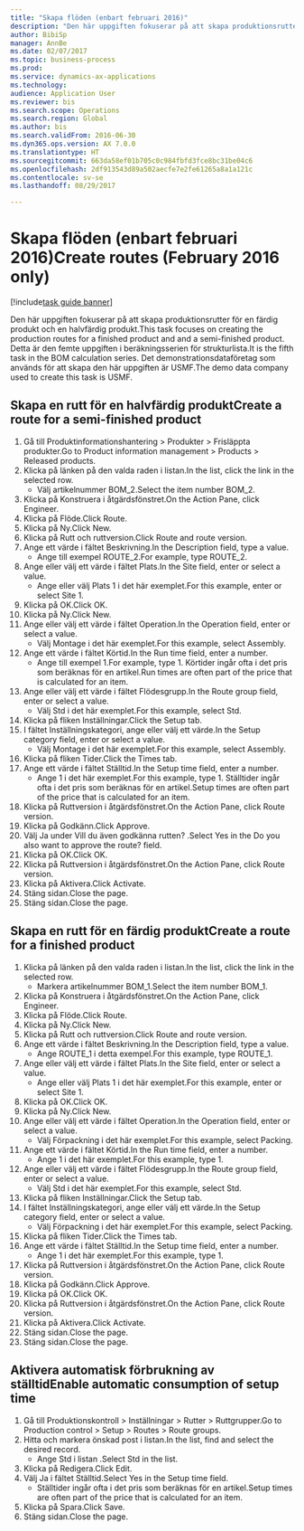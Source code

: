```yaml
--- 
title: "Skapa flöden (enbart februari 2016)"
description: "Den här uppgiften fokuserar på att skapa produktionsrutter för en färdig produkt och en halvfärdig produkt."
author: BibiSp
manager: AnnBe
ms.date: 02/07/2017
ms.topic: business-process
ms.prod: 
ms.service: dynamics-ax-applications
ms.technology: 
audience: Application User
ms.reviewer: bis
ms.search.scope: Operations
ms.search.region: Global
ms.author: bis
ms.search.validFrom: 2016-06-30
ms.dyn365.ops.version: AX 7.0.0
ms.translationtype: HT
ms.sourcegitcommit: 663da58ef01b705c0c984fbfd3fce8bc31be04c6
ms.openlocfilehash: 2df913543d89a502aecfe7e2fe61265a8a1a121c
ms.contentlocale: sv-se
ms.lasthandoff: 08/29/2017

---
```

# <a name="create-routes-february-2016-only"></a><span data-ttu-id="604f3-103">Skapa flöden (enbart februari 2016)</span><span class="sxs-lookup"><span data-stu-id="604f3-103">Create routes (February 2016 only)</span></span>

[!include[task guide banner](../../includes/task-guide-banner.md)]

<span data-ttu-id="604f3-104">Den här uppgiften fokuserar på att skapa produktionsrutter för en färdig produkt och en halvfärdig produkt.</span><span class="sxs-lookup"><span data-stu-id="604f3-104">This task focuses on creating the production routes for a finished product and and a semi-finished product.</span></span> <span data-ttu-id="604f3-105">Detta är den femte uppgiften i beräkningsserien för strukturlista.</span><span class="sxs-lookup"><span data-stu-id="604f3-105">It is the fifth task in the BOM calculation series.</span></span> <span data-ttu-id="604f3-106">Det demonstrationsdataföretag som används för att skapa den här uppgiften är USMF.</span><span class="sxs-lookup"><span data-stu-id="604f3-106">The demo data company used to create this task is USMF.</span></span>


## <a name="create-a-route-for-a-semi-finished-product"></a><span data-ttu-id="604f3-107">Skapa en rutt för en halvfärdig produkt</span><span class="sxs-lookup"><span data-stu-id="604f3-107">Create a route for a semi-finished product</span></span>
1. <span data-ttu-id="604f3-108">Gå till Produktinformationshantering > Produkter > Frisläppta produkter.</span><span class="sxs-lookup"><span data-stu-id="604f3-108">Go to Product information management > Products > Released products.</span></span>
2. <span data-ttu-id="604f3-109">Klicka på länken på den valda raden i listan.</span><span class="sxs-lookup"><span data-stu-id="604f3-109">In the list, click the link in the selected row.</span></span>
    * <span data-ttu-id="604f3-110">Välj artikelnummer BOM_2.</span><span class="sxs-lookup"><span data-stu-id="604f3-110">Select the item number BOM_2.</span></span>  
3. <span data-ttu-id="604f3-111">Klicka på Konstruera i åtgärdsfönstret.</span><span class="sxs-lookup"><span data-stu-id="604f3-111">On the Action Pane, click Engineer.</span></span>
4. <span data-ttu-id="604f3-112">Klicka på Flöde.</span><span class="sxs-lookup"><span data-stu-id="604f3-112">Click Route.</span></span>
5. <span data-ttu-id="604f3-113">Klicka på Ny.</span><span class="sxs-lookup"><span data-stu-id="604f3-113">Click New.</span></span>
6. <span data-ttu-id="604f3-114">Klicka på Rutt och ruttversion.</span><span class="sxs-lookup"><span data-stu-id="604f3-114">Click Route and route version.</span></span>
7. <span data-ttu-id="604f3-115">Ange ett värde i fältet Beskrivning.</span><span class="sxs-lookup"><span data-stu-id="604f3-115">In the Description field, type a value.</span></span>
    * <span data-ttu-id="604f3-116">Ange till exempel ROUTE_2.</span><span class="sxs-lookup"><span data-stu-id="604f3-116">For example, type ROUTE_2.</span></span>  
8. <span data-ttu-id="604f3-117">Ange eller välj ett värde i fältet Plats.</span><span class="sxs-lookup"><span data-stu-id="604f3-117">In the Site field, enter or select a value.</span></span>
    * <span data-ttu-id="604f3-118">Ange eller välj Plats 1 i det här exemplet.</span><span class="sxs-lookup"><span data-stu-id="604f3-118">For this example, enter or select Site 1.</span></span>  
9. <span data-ttu-id="604f3-119">Klicka på OK.</span><span class="sxs-lookup"><span data-stu-id="604f3-119">Click OK.</span></span>
10. <span data-ttu-id="604f3-120">Klicka på Ny.</span><span class="sxs-lookup"><span data-stu-id="604f3-120">Click New.</span></span>
11. <span data-ttu-id="604f3-121">Ange eller välj ett värde i fältet Operation.</span><span class="sxs-lookup"><span data-stu-id="604f3-121">In the Operation field, enter or select a value.</span></span>
    * <span data-ttu-id="604f3-122">Välj Montage i det här exemplet.</span><span class="sxs-lookup"><span data-stu-id="604f3-122">For this example, select Assembly.</span></span>  
12. <span data-ttu-id="604f3-123">Ange ett värde i fältet Körtid.</span><span class="sxs-lookup"><span data-stu-id="604f3-123">In the Run time field, enter a number.</span></span>
    * <span data-ttu-id="604f3-124">Ange till exempel 1.</span><span class="sxs-lookup"><span data-stu-id="604f3-124">For example, type 1.</span></span> <span data-ttu-id="604f3-125">Körtider ingår ofta i det pris som beräknas för en artikel.</span><span class="sxs-lookup"><span data-stu-id="604f3-125">Run times are often part of the price that is calculated for an item.</span></span>  
13. <span data-ttu-id="604f3-126">Ange eller välj ett värde i fältet Flödesgrupp.</span><span class="sxs-lookup"><span data-stu-id="604f3-126">In the Route group field, enter or select a value.</span></span>
    * <span data-ttu-id="604f3-127">Välj Std i det här exemplet.</span><span class="sxs-lookup"><span data-stu-id="604f3-127">For this example, select Std.</span></span>  
14. <span data-ttu-id="604f3-128">Klicka på fliken Inställningar.</span><span class="sxs-lookup"><span data-stu-id="604f3-128">Click the Setup tab.</span></span>
15. <span data-ttu-id="604f3-129">I fältet Inställningskategori, ange eller välj ett värde.</span><span class="sxs-lookup"><span data-stu-id="604f3-129">In the Setup category field, enter or select a value.</span></span>
    * <span data-ttu-id="604f3-130">Välj Montage i det här exemplet.</span><span class="sxs-lookup"><span data-stu-id="604f3-130">For this example, select Assembly.</span></span>  
16. <span data-ttu-id="604f3-131">Klicka på fliken Tider.</span><span class="sxs-lookup"><span data-stu-id="604f3-131">Click the Times tab.</span></span>
17. <span data-ttu-id="604f3-132">Ange ett värde i fältet Ställtid.</span><span class="sxs-lookup"><span data-stu-id="604f3-132">In the Setup time field, enter a number.</span></span>
    * <span data-ttu-id="604f3-133">Ange 1 i det här exemplet.</span><span class="sxs-lookup"><span data-stu-id="604f3-133">For this example, type 1.</span></span> <span data-ttu-id="604f3-134">Ställtider ingår ofta i det pris som beräknas för en artikel.</span><span class="sxs-lookup"><span data-stu-id="604f3-134">Setup times are often part of the price that is calculated for an item.</span></span>  
18. <span data-ttu-id="604f3-135">Klicka på Ruttversion i åtgärdsfönstret.</span><span class="sxs-lookup"><span data-stu-id="604f3-135">On the Action Pane, click Route version.</span></span>
19. <span data-ttu-id="604f3-136">Klicka på Godkänn.</span><span class="sxs-lookup"><span data-stu-id="604f3-136">Click Approve.</span></span>
20. <span data-ttu-id="604f3-137">Välj Ja under Vill du även godkänna rutten? .</span><span class="sxs-lookup"><span data-stu-id="604f3-137">Select Yes in the Do you also want to approve the route? field.</span></span>
21. <span data-ttu-id="604f3-138">Klicka på OK.</span><span class="sxs-lookup"><span data-stu-id="604f3-138">Click OK.</span></span>
22. <span data-ttu-id="604f3-139">Klicka på Ruttversion i åtgärdsfönstret.</span><span class="sxs-lookup"><span data-stu-id="604f3-139">On the Action Pane, click Route version.</span></span>
23. <span data-ttu-id="604f3-140">Klicka på Aktivera.</span><span class="sxs-lookup"><span data-stu-id="604f3-140">Click Activate.</span></span>
24. <span data-ttu-id="604f3-141">Stäng sidan.</span><span class="sxs-lookup"><span data-stu-id="604f3-141">Close the page.</span></span>
25. <span data-ttu-id="604f3-142">Stäng sidan.</span><span class="sxs-lookup"><span data-stu-id="604f3-142">Close the page.</span></span>

## <a name="create-a-route-for-a-finished-product"></a><span data-ttu-id="604f3-143">Skapa en rutt för en färdig produkt</span><span class="sxs-lookup"><span data-stu-id="604f3-143">Create a route for a finished product</span></span>
1. <span data-ttu-id="604f3-144">Klicka på länken på den valda raden i listan.</span><span class="sxs-lookup"><span data-stu-id="604f3-144">In the list, click the link in the selected row.</span></span>
    * <span data-ttu-id="604f3-145">Markera artikelnummer BOM_1.</span><span class="sxs-lookup"><span data-stu-id="604f3-145">Select the item number BOM_1.</span></span>  
2. <span data-ttu-id="604f3-146">Klicka på Konstruera i åtgärdsfönstret.</span><span class="sxs-lookup"><span data-stu-id="604f3-146">On the Action Pane, click Engineer.</span></span>
3. <span data-ttu-id="604f3-147">Klicka på Flöde.</span><span class="sxs-lookup"><span data-stu-id="604f3-147">Click Route.</span></span>
4. <span data-ttu-id="604f3-148">Klicka på Ny.</span><span class="sxs-lookup"><span data-stu-id="604f3-148">Click New.</span></span>
5. <span data-ttu-id="604f3-149">Klicka på Rutt och ruttversion.</span><span class="sxs-lookup"><span data-stu-id="604f3-149">Click Route and route version.</span></span>
6. <span data-ttu-id="604f3-150">Ange ett värde i fältet Beskrivning.</span><span class="sxs-lookup"><span data-stu-id="604f3-150">In the Description field, type a value.</span></span>
    * <span data-ttu-id="604f3-151">Ange ROUTE_1 i detta exempel.</span><span class="sxs-lookup"><span data-stu-id="604f3-151">For this example, type ROUTE_1.</span></span>  
7. <span data-ttu-id="604f3-152">Ange eller välj ett värde i fältet Plats.</span><span class="sxs-lookup"><span data-stu-id="604f3-152">In the Site field, enter or select a value.</span></span>
    * <span data-ttu-id="604f3-153">Ange eller välj Plats 1 i det här exemplet.</span><span class="sxs-lookup"><span data-stu-id="604f3-153">For this example, enter or select Site 1.</span></span>  
8. <span data-ttu-id="604f3-154">Klicka på OK.</span><span class="sxs-lookup"><span data-stu-id="604f3-154">Click OK.</span></span>
9. <span data-ttu-id="604f3-155">Klicka på Ny.</span><span class="sxs-lookup"><span data-stu-id="604f3-155">Click New.</span></span>
10. <span data-ttu-id="604f3-156">Ange eller välj ett värde i fältet Operation.</span><span class="sxs-lookup"><span data-stu-id="604f3-156">In the Operation field, enter or select a value.</span></span>
    * <span data-ttu-id="604f3-157">Välj Förpackning i det här exemplet.</span><span class="sxs-lookup"><span data-stu-id="604f3-157">For this example, select Packing.</span></span>  
11. <span data-ttu-id="604f3-158">Ange ett värde i fältet Körtid.</span><span class="sxs-lookup"><span data-stu-id="604f3-158">In the Run time field, enter a number.</span></span>
    * <span data-ttu-id="604f3-159">Ange 1 i det här exemplet.</span><span class="sxs-lookup"><span data-stu-id="604f3-159">For this example, type 1.</span></span>  
12. <span data-ttu-id="604f3-160">Ange eller välj ett värde i fältet Flödesgrupp.</span><span class="sxs-lookup"><span data-stu-id="604f3-160">In the Route group field, enter or select a value.</span></span>
    * <span data-ttu-id="604f3-161">Välj Std i det här exemplet.</span><span class="sxs-lookup"><span data-stu-id="604f3-161">For this example, select Std.</span></span>  
13. <span data-ttu-id="604f3-162">Klicka på fliken Inställningar.</span><span class="sxs-lookup"><span data-stu-id="604f3-162">Click the Setup tab.</span></span>
14. <span data-ttu-id="604f3-163">I fältet Inställningskategori, ange eller välj ett värde.</span><span class="sxs-lookup"><span data-stu-id="604f3-163">In the Setup category field, enter or select a value.</span></span>
    * <span data-ttu-id="604f3-164">Välj Förpackning i det här exemplet.</span><span class="sxs-lookup"><span data-stu-id="604f3-164">For this example, select Packing.</span></span>  
15. <span data-ttu-id="604f3-165">Klicka på fliken Tider.</span><span class="sxs-lookup"><span data-stu-id="604f3-165">Click the Times tab.</span></span>
16. <span data-ttu-id="604f3-166">Ange ett värde i fältet Ställtid.</span><span class="sxs-lookup"><span data-stu-id="604f3-166">In the Setup time field, enter a number.</span></span>
    * <span data-ttu-id="604f3-167">Ange 1 i det här exemplet.</span><span class="sxs-lookup"><span data-stu-id="604f3-167">For this example, type 1.</span></span>  
17. <span data-ttu-id="604f3-168">Klicka på Ruttversion i åtgärdsfönstret.</span><span class="sxs-lookup"><span data-stu-id="604f3-168">On the Action Pane, click Route version.</span></span>
18. <span data-ttu-id="604f3-169">Klicka på Godkänn.</span><span class="sxs-lookup"><span data-stu-id="604f3-169">Click Approve.</span></span>
19. <span data-ttu-id="604f3-170">Klicka på OK.</span><span class="sxs-lookup"><span data-stu-id="604f3-170">Click OK.</span></span>
20. <span data-ttu-id="604f3-171">Klicka på Ruttversion i åtgärdsfönstret.</span><span class="sxs-lookup"><span data-stu-id="604f3-171">On the Action Pane, click Route version.</span></span>
21. <span data-ttu-id="604f3-172">Klicka på Aktivera.</span><span class="sxs-lookup"><span data-stu-id="604f3-172">Click Activate.</span></span>
22. <span data-ttu-id="604f3-173">Stäng sidan.</span><span class="sxs-lookup"><span data-stu-id="604f3-173">Close the page.</span></span>
23. <span data-ttu-id="604f3-174">Stäng sidan.</span><span class="sxs-lookup"><span data-stu-id="604f3-174">Close the page.</span></span>

## <a name="enable-automatic-consumption-of-setup-time"></a><span data-ttu-id="604f3-175">Aktivera automatisk förbrukning av ställtid</span><span class="sxs-lookup"><span data-stu-id="604f3-175">Enable automatic consumption of setup time</span></span>
1. <span data-ttu-id="604f3-176">Gå till Produktionskontroll > Inställningar > Rutter > Ruttgrupper.</span><span class="sxs-lookup"><span data-stu-id="604f3-176">Go to Production control > Setup > Routes > Route groups.</span></span>
2. <span data-ttu-id="604f3-177">Hitta och markera önskad post i listan.</span><span class="sxs-lookup"><span data-stu-id="604f3-177">In the list, find and select the desired record.</span></span>
    * <span data-ttu-id="604f3-178">Ange Std i listan .</span><span class="sxs-lookup"><span data-stu-id="604f3-178">Select Std in the list.</span></span>  
3. <span data-ttu-id="604f3-179">Klicka på Redigera.</span><span class="sxs-lookup"><span data-stu-id="604f3-179">Click Edit.</span></span>
4. <span data-ttu-id="604f3-180">Välj Ja i fältet Ställtid.</span><span class="sxs-lookup"><span data-stu-id="604f3-180">Select Yes in the Setup time field.</span></span>
    * <span data-ttu-id="604f3-181">Ställtider ingår ofta i det pris som beräknas för en artikel.</span><span class="sxs-lookup"><span data-stu-id="604f3-181">Setup times are often part of the price that is calculated for an item.</span></span>  
5. <span data-ttu-id="604f3-182">Klicka på Spara.</span><span class="sxs-lookup"><span data-stu-id="604f3-182">Click Save.</span></span>
6. <span data-ttu-id="604f3-183">Stäng sidan.</span><span class="sxs-lookup"><span data-stu-id="604f3-183">Close the page.</span></span>


